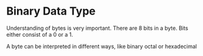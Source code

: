 # Binary Data Type

Understanding of bytes is very important. There are 8 bits in a byte. Bits either consist of a 0 or a 1.

A byte can be interpreted in different ways, like binary octal or hexadecimal
